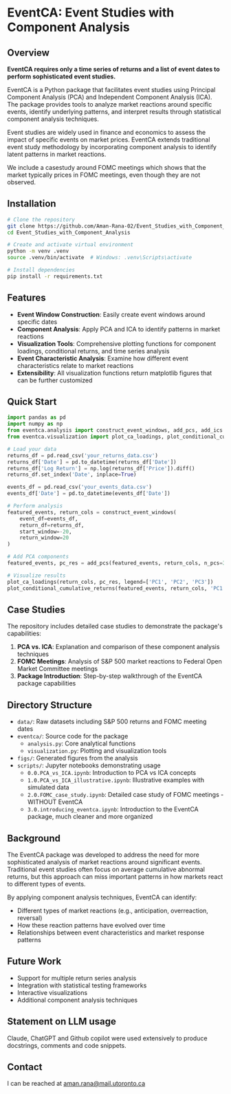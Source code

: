 # EventCA: Event Studies with Component Analysis

## Overview

**EventCA requires only a time series of returns and a list of event dates to perform sophisticated event studies.**

EventCA is a Python package that facilitates event studies using Principal Component Analysis (PCA) and Independent Component Analysis (ICA). The package provides tools to analyze market reactions around specific events, identify underlying patterns, and interpret results through statistical component analysis techniques.

Event studies are widely used in finance and economics to assess the impact of specific events on market prices. EventCA extends traditional event study methodology by incorporating component analysis to identify latent patterns in market reactions.

We include a casestudy around FOMC meetings which shows that the market typically prices in FOMC meetings, even though they are not observed. 


## Installation

```bash
# Clone the repository
git clone https://github.com/Aman-Rana-02/Event_Studies_with_Component_Analysis.git
cd Event_Studies_with_Component_Analysis

# Create and activate virtual environment
python -m venv .venv
source .venv/bin/activate  # Windows: .venv\Scripts\activate

# Install dependencies
pip install -r requirements.txt
```

## Features

- **Event Window Construction**: Easily create event windows around specific dates
- **Component Analysis**: Apply PCA and ICA to identify patterns in market reactions
- **Visualization Tools**: Comprehensive plotting functions for component loadings, conditional returns, and time series analysis
- **Event Characteristic Analysis**: Examine how different event characteristics relate to market reactions
- **Extensibility**: All visualization functions return matplotlib figures that can be further customized

## Quick Start

```python
import pandas as pd
import numpy as np
from eventca.analysis import construct_event_windows, add_pcs, add_ics
from eventca.visualization import plot_ca_loadings, plot_conditional_cumulative_returns

# Load your data
returns_df = pd.read_csv('your_returns_data.csv')
returns_df['Date'] = pd.to_datetime(returns_df['Date'])
returns_df['Log Return'] = np.log(returns_df['Price']).diff()
returns_df.set_index('Date', inplace=True)

events_df = pd.read_csv('your_events_data.csv')
events_df['Date'] = pd.to_datetime(events_df['Date'])

# Perform analysis
featured_events, return_cols = construct_event_windows(
    event_df=events_df, 
    return_df=returns_df,
    start_window=-20,
    return_window=20
)

# Add PCA components
featured_events, pc_res = add_pcs(featured_events, return_cols, n_pcs=3)

# Visualize results
plot_ca_loadings(return_cols, pc_res, legend=['PC1', 'PC2', 'PC3'])
plot_conditional_cumulative_returns(featured_events, return_cols, 'PC1')
```

## Case Studies

The repository includes detailed case studies to demonstrate the package's capabilities:

1. **PCA vs. ICA**: Explanation and comparison of these component analysis techniques
2. **FOMC Meetings**: Analysis of S&P 500 market reactions to Federal Open Market Committee meetings
3. **Package Introduction**: Step-by-step walkthrough of the EventCA package capabilities

## Directory Structure

- `data/`: Raw datasets including S&P 500 returns and FOMC meeting dates
- `eventca/`: Source code for the package
  - `analysis.py`: Core analytical functions
  - `visualization.py`: Plotting and visualization tools
- `figs/`: Generated figures from the analysis
- `scripts/`: Jupyter notebooks demonstrating usage
  - `0.0.PCA_vs_ICA.ipynb`: Introduction to PCA vs ICA concepts
  - `1.0.PCA_vs_ICA_illustrative.ipynb`: Illustrative examples with simulated data
  - `2.0.FOMC_case_study.ipynb`: Detailed case study of FOMC meetings - WITHOUT EventCA
  - `3.0.introducing_eventca.ipynb`: Introduction to the EventCA package, much cleaner and more organized

## Background

The EventCA package was developed to address the need for more sophisticated analysis of market reactions around significant events. Traditional event studies often focus on average cumulative abnormal returns, but this approach can miss important patterns in how markets react to different types of events.

By applying component analysis techniques, EventCA can identify:
- Different types of market reactions (e.g., anticipation, overreaction, reversal)
- How these reaction patterns have evolved over time
- Relationships between event characteristics and market response patterns

## Future Work

- Support for multiple return series analysis
- Integration with statistical testing frameworks
- Interactive visualizations
- Additional component analysis techniques

## Statement on LLM usage
Claude, ChatGPT and Github copilot were used extensively to produce docstrings, comments and code snippets.

## Contact
I can be reached at aman.rana@mail.utoronto.ca
